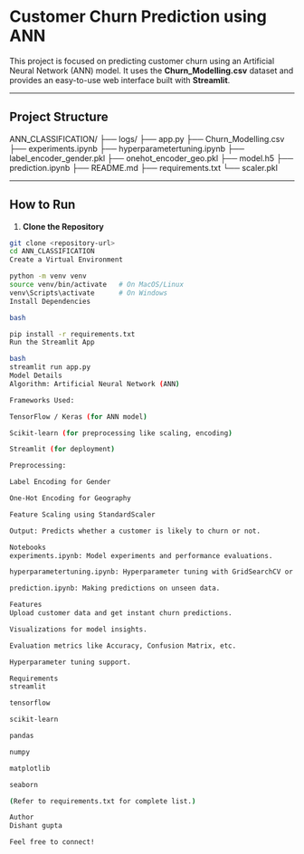 # Customer Churn Prediction using ANN

This project is focused on predicting customer churn using an Artificial Neural Network (ANN) model. It uses the **Churn_Modelling.csv** dataset and provides an easy-to-use web interface built with **Streamlit**.

---

## Project Structure

ANN_CLASSIFICATION/ ├── logs/ ├── app.py ├── Churn_Modelling.csv ├── experiments.ipynb ├── hyperparametertuning.ipynb ├── label_encoder_gender.pkl ├── onehot_encoder_geo.pkl ├── model.h5 ├── prediction.ipynb ├── README.md ├── requirements.txt └── scaler.pkl


---

## How to Run

1. **Clone the Repository**
```bash
git clone <repository-url>
cd ANN_CLASSIFICATION
Create a Virtual Environment

python -m venv venv
source venv/bin/activate   # On MacOS/Linux
venv\Scripts\activate      # On Windows
Install Dependencies

bash

pip install -r requirements.txt
Run the Streamlit App

bash
streamlit run app.py
Model Details
Algorithm: Artificial Neural Network (ANN)

Frameworks Used:

TensorFlow / Keras (for ANN model)

Scikit-learn (for preprocessing like scaling, encoding)

Streamlit (for deployment)

Preprocessing:

Label Encoding for Gender

One-Hot Encoding for Geography

Feature Scaling using StandardScaler

Output: Predicts whether a customer is likely to churn or not.

Notebooks
experiments.ipynb: Model experiments and performance evaluations.

hyperparametertuning.ipynb: Hyperparameter tuning with GridSearchCV or manual tuning.

prediction.ipynb: Making predictions on unseen data.

Features
Upload customer data and get instant churn predictions.

Visualizations for model insights.

Evaluation metrics like Accuracy, Confusion Matrix, etc.

Hyperparameter tuning support.

Requirements
streamlit

tensorflow

scikit-learn

pandas

numpy

matplotlib

seaborn

(Refer to requirements.txt for complete list.)

Author
Dishant gupta

Feel free to connect!







